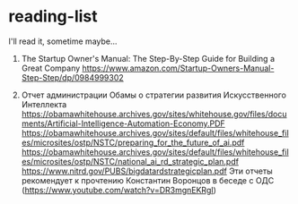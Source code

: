 # reading-list
I'll read it, sometime maybe...

1. The Startup Owner's Manual: The Step-By-Step Guide for Building a Great Company
https://www.amazon.com/Startup-Owners-Manual-Step-Step/dp/0984999302

2. Отчет администрации Обамы о стратегии развития Искусственного Интеллекта
https://obamawhitehouse.archives.gov/sites/whitehouse.gov/files/documents/Artificial-Intelligence-Automation-Economy.PDF
https://obamawhitehouse.archives.gov/sites/default/files/whitehouse_files/microsites/ostp/NSTC/preparing_for_the_future_of_ai.pdf
https://obamawhitehouse.archives.gov/sites/default/files/whitehouse_files/microsites/ostp/NSTC/national_ai_rd_strategic_plan.pdf
https://www.nitrd.gov/PUBS/bigdatardstrategicplan.pdf
Эти отчеты рекомендует к прочтению Константин Воронцов в беседе с ОДС (https://www.youtube.com/watch?v=DR3mgnEKRgI)
